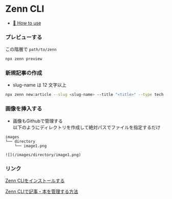 # Zenn CLI

* [📘 How to use](https://zenn.dev/zenn/articles/zenn-cli-guide)

### プレビューする

この階層で `path/to/zenn`

```sh
npx zenn preview
```

### 新規記事の作成

- slug-name は 12 文字以上
```sh
npx zenn new:article --slug <slug-name> --title "<title>" --type tech --emoji 🐔
```

### 画像を挿入する

- 画像もGithubで管理する<br> 以下のようにディレクトリを作成して絶対パスでファイルを指定するだけ
```tree
images
└── directory
    └── image1.png
```
```
![](/images/directory/image1.png)
```

### リンク

[Zenn CLIをインストールする](https://zenn.dev/zenn/articles/zenn-cli-guide)

[Zenn CLIで記事・本を管理する方法](https://zenn.dev/zenn/articles/zenn-cli-guide)
